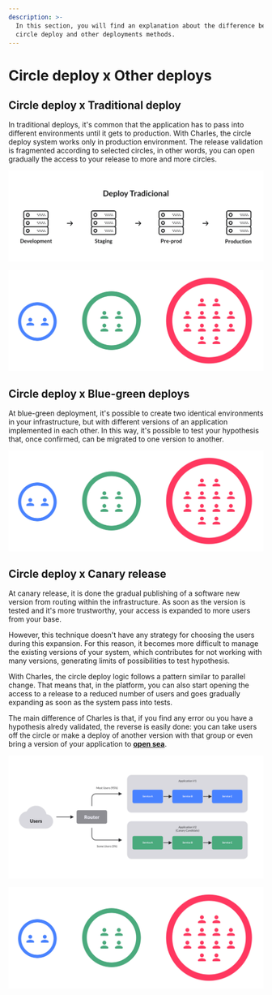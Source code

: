 ```yaml
---
description: >-
  In this section, you will find an explanation about the difference between
  circle deploy and other deployments methods.
---
```


# Circle deploy x Other deploys

## Circle deploy x Traditional deploy

In traditional deploys, it's common that the application has to pass into different environments until it gets to production. With Charles, the circle deploy system works only in production environment. The release validation is fragmented according to selected circles, in other words, you can open gradually the access to your release to more and more circles. 

![Process of traditional deploy ](../.gitbook/assets/deploy-tradicional.png)

![Process of circle deploy](../.gitbook/assets/deploy_em_circulos%20%283%29.png)



## Circle deploy x Blue-green deploys

At blue-green deployment, it's possible to create two identical environments in your infrastructure, but with different versions of an application implemented in each other. In this way, it's possible to test your hypothesis that, once confirmed, can be migrated to one version to another. 



![Process of circle deploy](../.gitbook/assets/deploy_em_circulos%20%281%29.png)

## Circle deploy x Canary release 

At canary release, it is done the gradual publishing of a software new version from routing within the infrastructure. As soon as the version is tested and it's more trustworthy, your access is expanded to more users from your base. 

However, this technique doesn't have any strategy for choosing the users during this expansion. For this reason, it becomes more difficult to manage the existing versions of your system, which contributes for not working with many versions, generating limits of possibilities to test hypothesis. 

With Charles, the circle deploy logic follows a pattern similar to parallel change. That means that, in the platform, you can also start opening the access to a release to a reduced number of users and goes gradually expanding as soon as the system pass into tests.  

The main difference of Charles is that, if you find any error ou you have a hypothesis alredy validated, the reverse is easily done: you can take users off the circle or make a deploy of another version with that group or even bring a version of your application to [**open sea**](https://docs.charlescd.io/v/v0.2.1-en/key-concepts#open-sea). 

![Process of Canary Release](../.gitbook/assets/deploy_em_circulos_x_canary_releases.png)

![Process of circle deploy](../.gitbook/assets/deploy_em_circulos.png)



